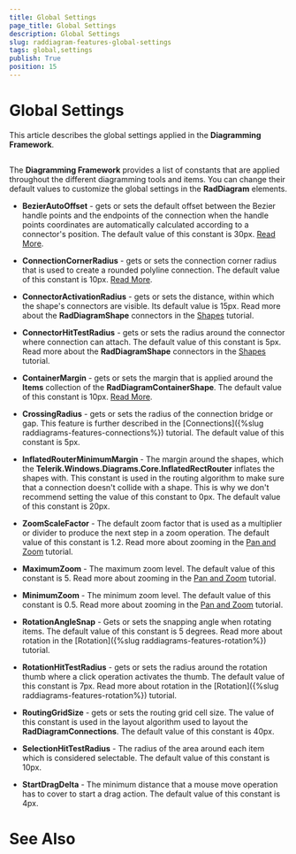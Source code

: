 ```yaml
---
title: Global Settings
page_title: Global Settings
description: Global Settings
slug: raddiagram-features-global-settings
tags: global,settings
publish: True
position: 15
---
```


# Global Settings



This article describes the global settings applied in the __Diagramming Framework__.

## 

The __Diagramming Framework__ provides a list of constants that are applied throughout the different diagramming tools and items. You can change their default values to customize the global settings in the __RadDiagram__ elements.
	  

* __BezierAutoOffset__ - gets or sets the default offset between the Bezier handle points and the endpoints of the connection when the handle points coordinates are automatically calculated according to a connector's position. The default value of this constant is 30px. [Read More](5a2d6cbf-4f5c-466c-baec-19360d30803d#Types).
			

* __ConnectionCornerRadius__ - gets or sets the connection corner radius that is used to create a rounded polyline connection. The default value of this constant is 10px. [Read More](5a2d6cbf-4f5c-466c-baec-19360d30803d#Types).
		  

* __ConnectorActivationRadius__ - gets or sets the distance, within which the shape's connectors are visible. Its default value is 15px. Read more about the __RadDiagramShape__ connectors in the [Shapes](d9983f7a-f160-4be4-81f9-209d6c1e5ea2#Connectors)  tutorial.
			

* __ConnectorHitTestRadius__ - gets or sets the radius around the connector where connection can attach. The default value of this constant is 5px. Read more about the __RadDiagramShape__ connectors in the [Shapes](d9983f7a-f160-4be4-81f9-209d6c1e5ea2#Connectors)  tutorial.
			

* __ContainerMargin__ - gets or sets the margin that is applied around the __Items__ collection of the __RadDiagramContainerShape__. The default value of this constant is 10px. [Read More](e790f300-9819-4aba-87bc-5a05fdf8b5fc#Connectors).
		  

* __CrossingRadius__ - gets or sets the radius of the connection bridge or gap. This feature is further described in the [Connections]({%slug raddiagrams-features-connections%}) tutorial. The default value of this constant is 5px.
			

* __InflatedRouterMinimumMargin__ - The margin around the shapes, which the __Telerik.Windows.Diagrams.Core.InflatedRectRouter__ inflates the shapes with. This constant is used in the routing algorithm to make sure that a connection doesn't collide with a shape. This is why we don't recommend setting the value of this constant to 0px. The default value of this constant is 20px.
			

* __ZoomScaleFactor__ - The default zoom factor that is used as a multiplier or divider to produce the next step in a zoom operation. The default value of this constant is 1.2. Read more about zooming in the [Pan and Zoom](585daa93-6cbd-47a4-8fd3-61469984b67e#Zooming) tutorial.
			

* __MaximumZoom__ - The maximum zoom level. The default value of this constant is 5. Read more about zooming in the [Pan and Zoom](585daa93-6cbd-47a4-8fd3-61469984b67e#Zooming) tutorial.
			

* __MinimumZoom__ - The minimum zoom level. The default value of this constant is 0.5. Read more about zooming in the [Pan and Zoom](585daa93-6cbd-47a4-8fd3-61469984b67e#Zooming) tutorial.
			

* __RotationAngleSnap__ - Gets or sets the snapping angle when rotating items. The default value of this constant is 5 degrees. Read more about rotation in the [Rotation]({%slug raddiagrams-features-rotation%}) tutorial.
			

* __RotationHitTestRadius__ - gets or sets the radius around the rotation thumb where a click operation activates the thumb. The default value of this constant is 7px. Read more about rotation in the [Rotation]({%slug raddiagrams-features-rotation%}) tutorial.
			

* __RoutingGridSize__ - gets or sets the routing grid cell size. The value of this constant is used in the layout algorithm used to layout the __RadDiagramConnections__. The default value of this constant is 40px.
			

* __SelectionHitTestRadius__ - The radius of the area around each item which is considered selectable. The default value of this constant is 10px.
			

* __StartDragDelta__ - The minimum distance that a mouse move operation has to cover to start a drag action. The default value of this constant is 4px.
			

# See Also
